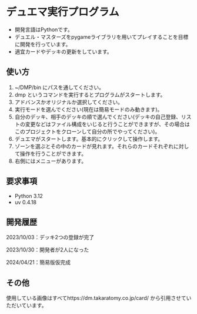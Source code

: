 # デュエマ実行プログラム

- 開発言語はPythonです。
- デュエル・マスターズをpygameライブラリを用いてプレイすることを目標に開発を行っています。
- 適宜カードやデッキの更新をしています。

## 使い方

1. ~/DMP/bin にパスを通してください。
2. dmp というコマンドを実行するとプログラムがスタートします。
3. アドバンスかオリジナルか選択してください。
4. 実行モードを選んでください(現在は簡易モードのみ動きます)。
5. 自分のデッキ、相手のデッキの順で選んでください(デッキの自己登録、リストの変更などはファイル構成をいじると行うことができますが、その場合はこのプロジェクトをクローンして自分の所でやってください)。
6. デュエマがスタートします。基本的にクリックして操作します。
7. ゾーンを選ぶとその中のカードが見れます。それらのカードそれぞれに対して操作を行うことができます。
8. 右側にはメニューがあります。

## 要求事項

- Python 3.12
- uv 0.4.18

## 開発履歴

2023/10/03：デッキ2つの登録が完了

2023/10/30：開発者が2人になった

2024/04/21：簡易版仮完成

## その他

使用している画像はすべてhttps://dm.takaratomy.co.jp/card/ から引用させていただいています。
